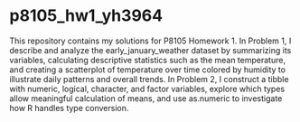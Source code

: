 # p8105_hw1_yh3964
This repository contains my solutions for P8105 Homework 1. In Problem 1, I describe and analyze the early_january_weather dataset by summarizing its variables, calculating descriptive statistics such as the mean temperature, and creating a scatterplot of temperature over time colored by humidity to illustrate daily patterns and overall trends. In Problem 2, I construct a tibble with numeric, logical, character, and factor variables, explore which types allow meaningful calculation of means, and use as.numeric to investigate how R handles type conversion.
